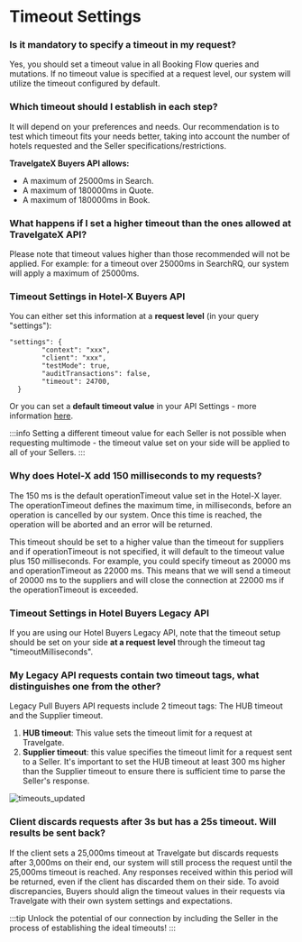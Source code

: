 ﻿---
sidebar_position: 7
---

# Timeout Settings

### Is it mandatory to specify a timeout in my request?
Yes, you should set a timeout value in all Booking Flow queries and mutations. If no timeout value is specified at a request level, our system will utilize the timeout configured by default.

### Which timeout should I establish in each step?
It will depend on your preferences and needs. Our recommendation is to test which timeout fits your needs better, taking into account the number of hotels requested and the Seller specifications/restrictions.

**TravelgateX Buyers API allows:**

* A maximum of 25000ms in Search.
* A maximum of 180000ms in Quote.
* A maximum of 180000ms in Book.

### What happens if I set a higher timeout than the ones allowed at TravelgateX API?
Please note that timeout values higher than those recommended will not be applied.
For example: for a timeout over 25000ms in SearchRQ, our system will apply a maximum of 25000ms.

### Timeout Settings in Hotel-X Buyers API
You can either set this information at a **request level** (in your query "settings"):
```
"settings": {
        "context": "xxx",
        "client": "xxx",
        "testMode": true,
        "auditTransactions": false,
        "timeout": 24700,
  }
```
Or you can set a **default timeout value** in your API Settings - more information [here](/kb/connections/connections-settings).

:::info 
Setting a different timeout value for each Seller is not possible when requesting multimode - the timeout value set on your side will be applied to all of your Sellers.
:::

### Why does Hotel-X add 150 milliseconds to my requests?
The 150 ms is the default operationTimeout value set in the Hotel-X layer. The operationTimeout defines the maximum time, in milliseconds, before an operation is cancelled by our system. Once this time is reached, the operation will be aborted and an error will be returned.

This timeout should be set to a higher value than the timeout for suppliers and if operationTimeout is not specified, it will default to the timeout value plus 150 milliseconds. For example, you could specify timeout as 20000 ms and operationTimeout as 22000 ms. This means that we will send a timeout of 20000 ms to the suppliers and will close the connection at 22000 ms if the operationTimeout is exceeded.

### Timeout Settings in Hotel Buyers Legacy API
If you are using our Hotel Buyers Legacy API, note that the timeout setup should be set on your side **at a request level** through the timeout tag "timeoutMilliseconds".

### My Legacy API requests contain two timeout tags, what distinguishes one from the other?

Legacy Pull Buyers API requests include 2 timeout tags: The HUB timeout and the Supplier timeout.

  1. **HUB timeout**: This value sets the timeout limit for a request at Travelgate.
  2. **Supplier timeout**: this value specifies the timeout limit for a request sent to a Seller. It's important to set the HUB timeout at least 300 ms higher than the Supplier timeout to ensure there is sufficient time to parse the Seller's response.
   
   ![timeouts_updated](https://storage.travelgate.com/kbase/timeouts_updated.jpg)


### Client discards requests after 3s but has a 25s timeout. Will results be sent back?
If the client sets a 25,000ms timeout at Travelgate but discards requests after 3,000ms on their end, our system will still process the request until the 25,000ms timeout is reached. Any responses received within this period will be returned, even if the client has discarded them on their side. To avoid discrepancies, Buyers should align the timeout values in their requests via Travelgate with their own system settings and expectations.

:::tip
Unlock the potential of our connection by including the Seller in the process of establishing the ideal timeouts!
:::